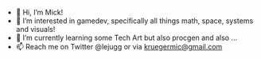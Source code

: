 - 👋 Hi, I’m Mick!
- 👀 I’m interested in gamedev, specifically all things math, space, systems and visuals!
- 🌱 I’m currently learning some Tech Art but also procgen and also ...
- 📫 Reach me on Twitter @lejugg or via kruegermic@gmail.com
